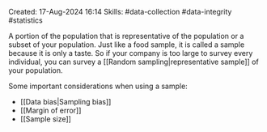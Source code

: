 Created: 17-Aug-2024 16:14
Skills: #data-collection #data-integrity #statistics 

A portion of the population that is representative of the population or a subset of your population. Just like a food sample, it is called a sample because it is only a taste. So if your company is too large to survey every individual, you can survey a [[Random sampling|representative sample]] of your population.

Some important considerations when using a sample:
- [[Data bias|Sampling bias]]
- [[Margin of error]]
- [[Sample size]]